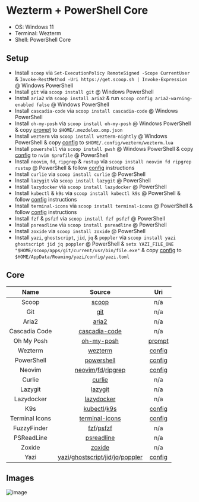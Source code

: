 # Wezterm + PowerShell Core

- OS: Windows 11
- Terminal: Wezterm
- Shell: PowerShell Core

## Setup

- Install `scoop` via `Set-ExecutionPolicy RemoteSigned -Scope CurrentUser` & `Invoke-RestMethod -Uri https://get.scoop.sh | Invoke-Expression` @ Windows PowerShell
- Install `git` via `scoop install git` @ Windows PowerShell
- Install `aria2` via `scoop install aria2` & run `scoop config aria2-warning-enabled false` @ Windows PowerShell
- Install `cascadia-code` via `scoop install cascadia-code` @ Windows PowerShell
- Install `oh-my-posh` via `scoop install oh-my-posh` @ Windows PowerShell & copy [prompt](https://github.com/mezdelex/WeztermPowershellCoreConfig/blob/main/.mezdelex.omp.json) to `$HOME/.mezdelex.omp.json`
- Install `wezterm` via `scoop install wezterm-nightly` @ Windows PowerShell & copy [config](https://github.com/mezdelex/WeztermPowershellCoreConfig/blob/main/wezterm.lua) to `$HOME/.config/wezterm/wezterm.lua`
- Install `powershell` via `scoop install pwsh` @ Windows PowerShell & copy [config](https://github.com/mezdelex/WeztermPowershellCoreConfig/blob/main/Microsoft.PowerShell_profile.ps1) to `nvim $profile` @ PowerShell
- Install `neovim`, `fd`, `ripgrep` & `rustup` via `scoop install neovim fd ripgrep rustup` @ PowerShell & follow [config](https://github.com/mezdelex/NeovimConfig) instructions
- Install `curlie` via `scoop install curlie` @ PowerShell
- Install `lazygit` via `scoop install lazygit` @ PowerShell
- Install `lazydocker` via `scoop install lazydocker` @ PowerShell
- Install `kubectl` & `k9s` via `scoop install kubectl k9s` @ PowerShell & follow [config](https://github.com/mezdelex/K9sConfig) instructions
- Install `terminal-icons` via `scoop install terminal-icons` @ PowerShell & follow [config](https://github.com/mezdelex/TerminalIconsConfig) instructions
- Install `fzf` & `psfzf` via `scoop install fzf psfzf` @ PowerShell
- Install `psreadline` via `scoop install psreadline` @ PowerShell
- Install `zoxide` via `scoop install zoxide` @ PowerShell
- Install `yazi`, `ghostscript`, `jid`, `jq` & `poppler` via `scoop install yazi ghostscript jid jq poppler` @ PowerShell & `setx YAZI_FILE_ONE "$HOME/scoop/apps/git/current/usr/bin/file.exe"` & copy [config](https://github.com/mezdelex/WeztermPowershellCoreConfig/blob/main/yazi.toml) to `$HOME/AppData/Roaming/yazi/config/yazi.toml`

## Core

|      Name      |                                                                                                        Source                                                                                                        |                                                     Uri                                                      |
| :------------: | :------------------------------------------------------------------------------------------------------------------------------------------------------------------------------------------------------------------: | :----------------------------------------------------------------------------------------------------------: |
|     Scoop      |                                                                                              [scoop](https://scoop.sh)                                                                                               |                                                     n/a                                                      |
|      Git       |                                                                                          [git](https://github.com/git/git)                                                                                           |                                                     n/a                                                      |
|     Aria2      |                                                                                       [aria2](https://github.com/aria2/aria2)                                                                                        |                                                     n/a                                                      |
| Cascadia Code  |                                                                             [cascadia-code](https://github.com/microsoft/cascadia-code)                                                                              |                                                     n/a                                                      |
|   Oh My Posh   |                                                                              [oh-my-posh](https://github.com/JanDeDobbeleer/oh-my-posh)                                                                              |        [prompt](https://github.com/mezdelex/WeztermPowershellCoreConfig/blob/main/.mezdelex.omp.json)        |
|    Wezterm     |                                                                                      [wezterm](https://github.com/wez/wezterm)                                                                                       |           [config](https://github.com/mezdelex/WeztermPowershellCoreConfig/blob/main/wezterm.lua)            |
|   PowerShell   |                                                                                [powershell](https://github.com/PowerShell/PowerShell)                                                                                | [config](https://github.com/mezdelex/WeztermPowershellCoreConfig/blob/main/Microsoft.PowerShell_profile.ps1) |
|     Neovim     |                                           [neovim](https://github.com/neovim/neovim)/[fd](https://github.com/sharkdp/fd)/[ripgrep](https://github.com/BurntSushi/ripgrep)                                            |                              [config](https://github.com/mezdelex/NeovimConfig)                              |
|     Curlie     |                                                                                        [curlie](https://github.com/rs/curlie)                                                                                        |                                                     n/a                                                      |
|    Lazygit     |                                                                                 [lazygit](https://github.com/jesseduffield/lazygit)                                                                                  |                                                     n/a                                                      |
|   Lazydocker   |                                                                              [lazydocker](https://github.com/jesseduffield/lazydocker)                                                                               |                                                     n/a                                                      |
|      K9s       |                                                               [kubectl](https://github.com/kubernetes/kubectl)/[k9s](https://github.com/derailed/k9s)                                                                |                               [config](https://github.com/mezdelex/K9sConfig)                                |
| Terminal Icons |                                                                           [terminal-icons](https://github.com/devblackops/Terminal-Icons)                                                                            |                          [config](https://github.com/mezdelex/TerminalIconsConfig)                           |
|  FuzzyFinder   |                                                                 [fzf](https://github.com/junegunn/fzf)/[psfzf](https://github.com/kelleyma49/PSFzf)                                                                  |                                                     n/a                                                      |
|   PSReadLine   |                                                                                [psreadline](https://github.com/PowerShell/PSReadLine)                                                                                |                                                     n/a                                                      |
|     Zoxide     |                                                                                   [zoxide](https://github.com/ajeetdsouza/zoxide)                                                                                    |                                                     n/a                                                      |
|      Yazi      | [yazi](https://github.com/sxyazi/yazi)/[ghostscript](https://www.ghostscript.com/)/[jid](https://github.com/simeji/jid)/[jq](https://github.com/jqlang/jq)/[poppler](https://gitlab.freedesktop.org/poppler/poppler) |            [config](https://github.com/mezdelex/WeztermPowershellCoreConfig/blob/main/yazi.toml)             |

## Images

![image](https://github.com/user-attachments/assets/727c4743-6201-4c21-9e13-1a5f92dad071)
